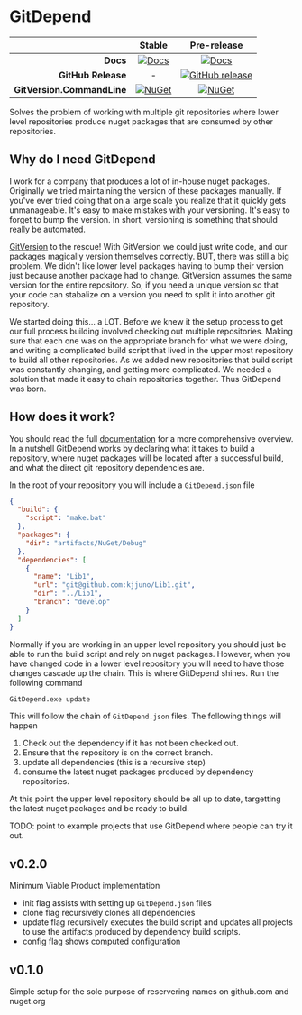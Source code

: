# GitDepend

|                            |                Stable               |                 Pre-release               |
| -------------------------: | :---------------------------------: | :---------------------------------------: |
|                  **Docs**  |     [![Docs][docs-badge]][docs]     |    [![Docs][docs-pre-badge]][docs-pre]    |
|        **GitHub Release**  |                 -                   | [![GitHub release][gh-rel-badge]][gh-rel] |
| **GitVersion.CommandLine** |     [![NuGet][gdc-badge]][gdc]      |       [![NuGet][gdc-pre-badge]][gdc]      |

Solves the problem of working with multiple git repositories where lower level repositories produce nuget packages that are consumed by other repositories.

## Why do I need GitDepend
I work for a company that produces a lot of in-house nuget packages. Originally we tried maintaining the version of these packages
manually. If you've ever tried doing that on a large scale you realize that it quickly gets unmanageable. It's easy to make mistakes
with your versioning. It's easy to forget to bump the version. In short, versioning is something that should really be automated.

[GitVersion](https://github.com/GitTools/GitVersion) to the rescue! With GitVersion we could just write code, and our packages
magically version themselves correctly. BUT, there was still a big problem. We didn't like lower level packages having to bump
their version just because another package had to change. GitVersion assumes the same version for the entire repository. So, if you
need a unique version so that your code can stabalize on a version you need to split it into another git repository.

We started doing this... a LOT. Before we knew it the setup process to get our full process building involved checking out multiple
repositories. Making sure that each one was on the appropriate branch for what we were doing, and writing a complicated build
script that lived in the upper most repository to build all other repositories. As we added new repositories that build script
was constantly changing, and getting more complicated. We needed a solution that made it easy to chain repositories together. Thus
GitDepend was born.

## How does it work?

You should read the full [documentation](http://gitdepend.readthedocs.io/en/latest/) for a more comprehensive overview. In a nutshell GitDepend works by declaring
what it takes to build a repository, where nuget packages will be located after a successful build, and what the direct
git repository dependencies are.

In the root of your repository you will include a `GitDepend.json` file

```json
{
  "build": {
    "script": "make.bat"
  },
  "packages": {
    "dir": "artifacts/NuGet/Debug"
  },
  "dependencies": [
    {
      "name": "Lib1",
      "url": "git@github.com:kjjuno/Lib1.git",
      "dir": "../Lib1",
      "branch": "develop"
    }
  ]
}
```

Normally if you are working in an upper level repository you should just be able to run the build script and rely on nuget packages.
However, when you have changed code in a lower level repository you will need to have those changes cascade up the chain. This
is where GitDepend shines. Run the following command

```bash
GitDepend.exe update
```

This will follow the chain of `GitDepend.json` files. The following things will happen
1. Check out the dependency if it has not been checked out.
2. Ensure that the repository is on the correct branch.
3. update all dependencies (this is a recursive step)
4. consume the latest nuget packages produced by dependency repositories.

At this point the upper level repository should be all up to date, targetting the latest nuget packages and be ready to build.

TODO: point to example projects that use GitDepend where people can try it out.

## v0.2.0
Minimum Viable Product implementation

* init flag assists with setting up `GitDepend.json` files
* clone flag recursively clones all dependencies
* update flag recursively executes the build script and updates all projects to use the artifacts produced by dependency build scripts.
* config flag shows computed configuration

## v0.1.0
Simple setup for the sole purpose of reservering names on github.com and nuget.org

[docs]:            http://gitdepend.readthedocs.org/en/stable/
[docs-badge]:      https://readthedocs.org/projects/gitdepend/badge/?version=stable
[docs-pre]:        http://gitdepend.readthedocs.org/en/latest/
[docs-pre-badge]:  https://readthedocs.org/projects/gitdepend/badge/?version=latest
[gh-rel]:          https://github.com/kjjuno/GitDepend/releases/latest
[gh-rel-badge]:    https://img.shields.io/github/release/kjjuno/gitdepend.svg
[gdc]:             https://www.nuget.org/packages/GitDepend.CommandLine
[gdc-badge]:       https://img.shields.io/nuget/v/GitDepend.CommandLine.svg
[gdc-pre-badge]:   https://img.shields.io/nuget/vpre/GitDepend.CommandLine.svg